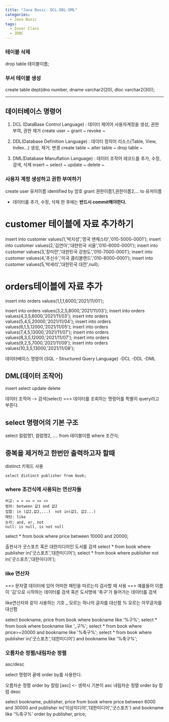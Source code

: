 ```yaml
---
title: "Java Basic: DCL-DDL-DML"
categories:
  - Java Basic
tags:
  - Inner Class
  - JDBC
---
```


### 테이블 삭제
drop table 테이블이름;

### 부서 테이블 생성
create table dept(dno number, dname varchar2(20), dloc varchar2(30));

---
## 데이터베이스 명령어
1) DCL (DataBase Control Language) : 데이터 제어어
사용자계정을 생성, 권한 부여,  권한 제거
create user ~
grant ~
revoke ~

2) DDL(Database Definition Language) : 데이터 정의어
리소스(Table, View, Index...) 생성, 제거, 변경
create table ~ 
alter table ~
drop table ~

3) DML(Database Manuflation Language) : 데이터 조작어
레코드를 추가, 수정, 검색, 삭제
insert ~
select ~
update ~
delete ~

### 사용자 계정 생성하고 권한 부여하기
create user 유저이름 identified by 암호
grant 권한이름1,권한이름2,... to 유저이름

* 데이터를 추가, 수정, 삭제 한 후에는 **반드시 commit해야한다.**

# customer 테이블에 자료 추가하기
insert into customer values(1,'박지성','영국 맨체스타','010-5000-0001');
insert into customer values(2,'김연아','대한민국 서울','010-6000-0001');
insert into customer values(3,'장미란','대한민국 강원도','010-7000-0001');
insert into customer values(4,'추신수','미국 클리블랜드','010-8000-0001');
insert into customer values(5,'박세리','대한민국 대전',null);


# orders테이블에 자료 추가
insert into orders values(1,1,1,6000,'2021/11/01');

insert into orders values(3,2,5,8000,'2021/11/03');
insert into orders values(4,3,5,6000,'2021/11/03');
insert into orders values(5,4,5,20000,'2021/11/04');
insert into orders values(6,1,5,12000,'2021/11/05');
insert into orders values(7,4,5,13000,'2021/11/07');
insert into orders values(8,3,5,12000,'2021/11/07');
insert into orders values(9,2,5,7000,'2021/11/09');
insert into orders values(10,3,5,13000,'2021/11/08');

데이터베이스 명령어
(SQL - Structured Query Language)
-DCL
-DDL
-DML

## DML(데이터 조작어)
insert
select
update
delete

데이터 조작어 -> 검색(select)
==> 데이터를 조회하는 명령어를 특별히 query라고 부른다.

## select 명령어의 기본 구조

select 컬럼명1, 컬럼명2, ....
from 테이블이름
where 조건식;

## 중복을 제거하고 한번만 출력하고자 할때
distinct 키워드 사용

`select distinct publisher from book;`

### where 조건식에 사용되는 연산자들
```
비교: = > <= < <= <>
범위: between 값1 and 값2
집합: in (값2,값2,...) 	not in(값1, 값2...)
패턴: like
논리: and, or, not
null: is null, is not null
```

select * from book where price between 10000 and 20000;

출판사가 굿스포츠 혹은 대한미디어인 도서를 검색
select * from book where publisher in('굿스포츠','대한미디어');
select * from book where publisher not in('굿스포츠','대한미디어');

### like 연산자

==> 문자열 데이터에 있어 어떠한 패턴을 따르는지 검사할 때 사용
==> 예를들어 이름이 '김'으로 시작하는 데이터를 검색
혹은 도서명에 '축구'가 들어가는 데이터를 검색

like연산자와 같이 사용하는 기호
_ 모르는 하나의 글자를 대신함
% 모르는 아무글자를 대신함

select bookname, price from book where bookname like '%구%';
select * from book where bookname like '_구%';
select * from book where price>=20000 and bookname like '%축구%';
select * from book where publisher in('굿스포츠','대한미디어')
and bookname like '%축구%';

### 오름차순 정렬/내림차순 정렬
asc/desc

select 명령어 끝에 order by를 사용한다.

오름차순 정렬 order by 칼럼 [asc] <- 생략시 기본이 asc
내림차순 정렬 order by 칼럼 desc

select bookname, publisher, price 
from book 
where price between
6000 and 30000 and publisher in('이상미디어','대한미디어','굿스포츠') and
bookname like '%축구%'
order by publisher, price;
